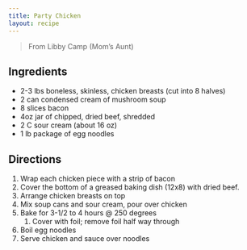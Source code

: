 ```yaml
---
title: Party Chicken
layout: recipe
---
```


> From Libby Camp (Mom’s Aunt)  

## Ingredients
* 2-3 lbs boneless, skinless, chicken breasts (cut into 8 halves)
* 2 can condensed cream of mushroom soup
* 8 slices bacon
* 4oz jar of chipped, dried beef, shredded
* 2 C sour cream (about 16 oz)
* 1 lb package of egg noodles

## Directions
1. Wrap each chicken piece with a strip of bacon
2. Cover the bottom of a greased baking dish (12x8) with dried beef.
3. Arrange chicken breasts on top
4. Mix soup cans and sour cream, pour over chicken
5. Bake for 3-1/2 to 4 hours @ 250 degrees
	1. Cover with foil; remove foil half way through
6. Boil egg noodles
7. Serve chicken and sauce over noodles
